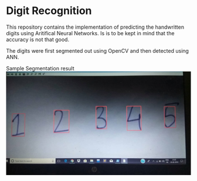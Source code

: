# Digit Recognition

This repository contains the implementation of predicting the handwritten digits using Aritifical Neural Networks. Is is to be kept in mind that the accuracy is not that good.

The digits were first segmented out using OpenCV and then detected using ANN.

Sample Segmentation result 
![alt text](https://github.com/yashkant/HandwritingRecognitionANN/blob/master/img1.jpg)

